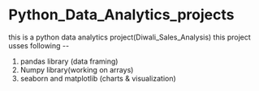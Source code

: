 # Python_Data_Analytics_projects

this is a python data analytics project(Diwali_Sales_Analysis)
   this project usses following --
   1) pandas library (data framing)
   2) Numpy library(working on arrays)
   3) seaborn and matplotlib (charts & visualization)



